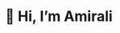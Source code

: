   <h1> 👋 Hi, I’m Amirali </h1>





<!---
- 😄 Pronouns: ...
- 💞️ I’m looking to collaborate on ...
Amirali207/Amirali207 is a ✨ special ✨ repository because its `README.md` (this file) appears on your GitHub profile.
You can click the Preview link to take a look at your changes.
- 👀 I’m interested in web and game development!
- 🌱 I’m currently learning css and c#
- ⚡ Fun fact: I love playing footbal 
- 📫 How to reach me:
--->

